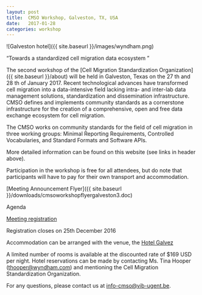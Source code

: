 ```yaml
---
layout: post
title:  CMSO Workshop, Galveston, TX, USA
date:   2017-01-28
categories: workshop
---
```


![Galveston hotel]({{ site.baseurl }}/images/wyndham.png)

“Towards a standardized cell migration data ecosystem ”

The second workshop of the
[Cell Migration Standardization Organization]({{ site.baseurl }}/about) will be
held in Galveston, Texas on the 27 th and 28 th of January 2017. Recent
technological advances have transformed cell migration into a data-intensive
field lacking intra- and inter-lab data management solutions, standardization
and dissemination infrastructure. CMSO defines and implements community
standards as a cornerstone infrastructure for the creation of a comprehensive,
open and free data exchange ecosystem for cell migration.

The CMSO works on community standards for the field of cell migration in three
working groups: Minimal Reporting Requirements, Controlled Vocabularies, and
Standard Formats and Software APIs.

More detailed information can be found on this website (see links in header
above).

Participation in the workshop is free for all attendees, but do note that
participants will have to pay for their own transport and accommodation.

[Meeting Announcement Flyer]({{ site.baseurl }}/downloads/cmsoworkshopflyergalveston3.doc)

Agenda

[Meeting registration](https://goo.gl/aMFcmD)

Registration closes on 25th December 2016

Accommodation can be arranged with the venue, the
[Hotel Galvez](http://www.hotelgalvez.com/)

A limited number of rooms is available at the discounted rate of $169 USD per 
night. Hotel reservations can be made by contacting Ms. Tina Hooper 
(thooper@wyndham.com) and mentioning the Cell Migration Standardization 
Organization.

For any questions, please contact us at info-cmso@vib-ugent.be.
